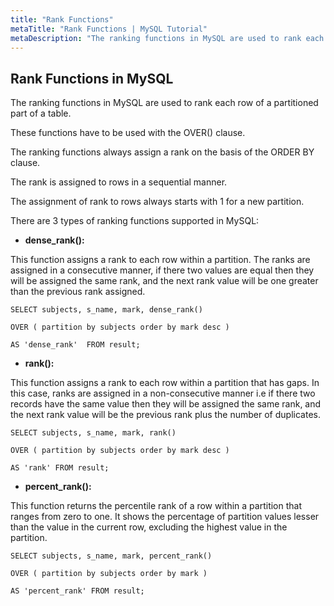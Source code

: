 ```yaml
---
title: "Rank Functions"
metaTitle: "Rank Functions | MySQL Tutorial"
metaDescription: "The ranking functions in MySQL are used to rank each row of a partitioned part of a table. Lets look at some examples to understand rank functions"
---
```


## Rank Functions in MySQL

The ranking functions in MySQL are used to rank each row of a partitioned part of a table.

These functions have to be used with the OVER() clause.

The ranking functions always assign a rank on the basis of the ORDER BY clause.

The rank is assigned to rows in a sequential manner.

The assignment of rank to rows always starts with 1 for a new partition.

There are 3 types of ranking functions supported in MySQL:

- **dense_rank():**

This function assigns a rank to each row within a partition. The ranks are assigned in a consecutive manner, if there two values are equal then they will be assigned the same rank, and the next rank value will be one greater than the previous rank assigned.

```mysql
SELECT subjects, s_name, mark, dense_rank()

OVER ( partition by subjects order by mark desc )

AS 'dense_rank'  FROM result;
```

- **rank():**

This function assigns a rank to each row within a partition that has gaps. In this case, ranks are assigned in a non-consecutive manner i.e if there two records have the same value then they will be assigned the same rank, and the next rank value will be the previous rank plus the number of duplicates.

```mysql
SELECT subjects, s_name, mark, rank()

OVER ( partition by subjects order by mark desc )

AS 'rank' FROM result;
```

- **percent_rank():**

This function returns the percentile rank of a row within a partition that ranges from zero to one. It shows the percentage of partition values lesser than the value in the current row, excluding the highest value in the partition.

```mysql
SELECT subjects, s_name, mark, percent_rank()

OVER ( partition by subjects order by mark )

AS 'percent_rank' FROM result;
```
